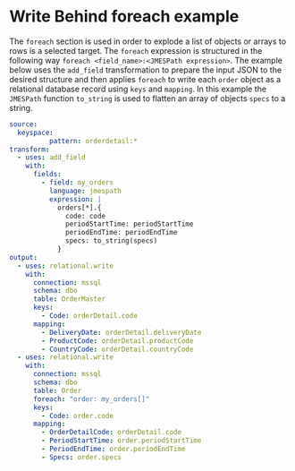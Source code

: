 # Write Behind foreach example

The `foreach` section is used in order to explode a list of objects or arrays to rows is a selected target.
The `foreach` expression is structured in the following way `foreach <field_name>:<JMESPath expression>`.
The example below uses the `add_field` transformation to prepare the input JSON to the desired structure and then applies `foreach` to write each `order` object as a relational database record using `keys` and `mapping`.
In this example the `JMESPath` function `to_string` is used to flatten an array of objects `specs` to a string.


```yaml
source:
  keyspace:
          pattern: orderdetail:*
transform:
  - uses: add_field
    with:
      fields:
        - field: my_orders
          language: jmespath
          expression: |
            orders[*].{
              code: code
              periodStartTime: periodStartTime
              periodEndTime: periodEndTime
              specs: to_string(specs)
            }
output:
  - uses: relational.write
    with:
      connection: mssql
      schema: dbo
      table: OrderMaster
      keys:
        - Code: orderDetail.code
      mapping:
        - DeliveryDate: orderDetail.deliveryDate
        - ProductCode: orderDetail.productCode
        - CountryCode: orderDetail.countryCode
  - uses: relational.write
    with:
      connection: mssql
      schema: dbo
      table: Order
      foreach: "order: my_orders[]"
      keys:
        - Code: order.code
      mapping:
        - OrderDetailCode: orderDetail.code
        - PeriodStartTime: order.periodStartTime
        - PeriodEndTime: order.periodEndTime
        - Specs: order.specs

```